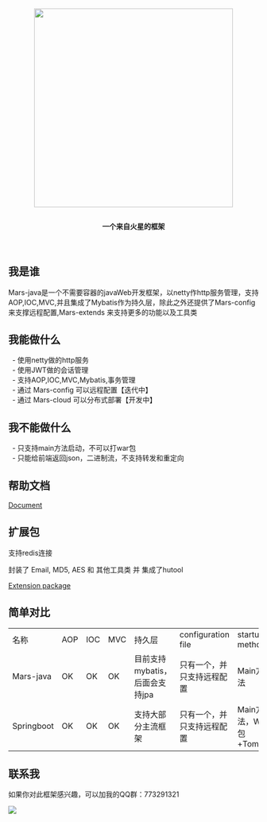 <h1>
    <p align="center"><img width="400px" src="https://github.com/yuyenews/Mars-java/blob/master/mars-logos/logo-long.png?raw=true" /></p>
</h1>
<h4 align="center">
    一个来自火星的框架
</h4>
<br/>

<h2>我是谁</h2>

<p>Mars-java是一个不需要容器的javaWeb开发框架，以netty作http服务管理，支持AOP,IOC,MVC,并且集成了Mybatis作为持久层，除此之外还提供了Mars-config 来支撑远程配置,Mars-extends 来支持更多的功能以及工具类</p>

<h2>我能做什么</h2>

<p>
    &nbsp;
    - 使用netty做的http服务
    <br/>
    &nbsp;
    - 使用JWT做的会话管理
    <br/>
    &nbsp;
    - 支持AOP,IOC,MVC,Mybatis,事务管理
    <br/>
    &nbsp;
    - 通过 Mars-config 可以远程配置【迭代中】
    <br/>
    &nbsp;
    - 通过 Mars-cloud 可以分布式部署【开发中】
</p>

<h2>我不能做什么</h2>

<p>
    &nbsp;
    - 只支持main方法启动，不可以打war包
    <br/>
    &nbsp;
    - 只能给前端返回json，二进制流，不支持转发和重定向
</p>

<h2>帮助文档</h2>

[Document](http://mars.yuyenews.com/doc.html)

<h2>扩展包</h2>

<p>支持redis连接</p>

<p>封装了 Email, MD5, AES 和 其他工具类 并 集成了hutool</p>

[Extension package](https://github.com/yuyenews/Mars-extends)

<h2>简单对比</h2>

<table>
    <tbody>
        <tr class="firstRow">
            <td>名称</td>
            <td>AOP</td>
            <td>IOC</td>
            <td>MVC</td>
            <td>持久层</td>
            <td>configuration file</td>
            <td>startup method</td>
        </tr>
        <tr>
            <td>Mars-java</td>
            <td>OK</td>
            <td>OK</td>
            <td>OK</td>
            <td>目前支持mybatis，后面会支持jpa</td>
            <td>只有一个，并只支持远程配置</td>
            <td>Main方法</td>
        </tr>
        <tr>
            <td>Springboot</td>
            <td>OK</td>
            <td>OK</td>
            <td>OK</td>
            <td>支持大部分主流框架</td>
            <td>只有一个，并只支持远程配置</td>
            <td>Main方法，War包+Tomcat</td>
        </tr>
    </tbody>
</table>

<h2>联系我</h2>

<p>如果你对此框架感兴趣，可以加我的QQ群：773291321</p>

<p><img src="https://images.gitee.com/uploads/images/2019/0314/230940_795215de_2331383.png"/></p>

